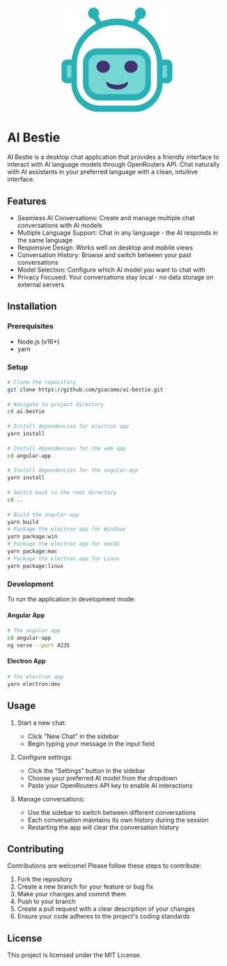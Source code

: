 <p align="center">
  <img src="public/logo.png" width="256px" alt="AI Bestie Logo"/>
</p>

# AI Bestie


AI Bestie is a desktop chat application that provides a friendly interface to interact with AI language models through OpenRouters API. Chat naturally with AI assistants in your preferred language with a clean, intuitive interface.

## Features
- Seamless AI Conversations: Create and manage multiple chat conversations with AI models
- Multiple Language Support: Chat in any language - the AI responds in the same language
- Responsive Design: Works well on desktop and mobile views
- Conversation History: Browse and switch between your past conversations
- Model Selection: Configure which AI model you want to chat with
- Privacy Focused: Your conversations stay local - no data storage on external servers

## Installation
### Prerequisites
- Node.js (v16+)
- yarn

### Setup

```bash
# Clone the repository
git clone https://github.com/giacomo/ai-bestie.git

# Navigate to project directory
cd ai-bestie

# Install dependencies for electron app
yarn install 

# Install dependencies for the web app
cd angular-app

# Install dependencies for the angular-app
yarn install 

# Switch back to the root directory
cd ..

# Build the angular-app
yarn build 
# Package the electron app for Windows
yarn package:win 
# Package the electron app for macOS
yarn package:mac
# Package the electron app for Linux
yarn package:linux
```


### Development
To run the application in development mode:

#### Angular App
```bash
# The angular app
cd angular-app
ng serve --port 4235
```

#### Electron App
```bash
# The electron app
yarn electron:dev
```


## Usage
1. Start a new chat:
    - Click "New Chat" in the sidebar
    - Begin typing your message in the input field

2. Configure settings:
   - Click the "Settings" button in the sidebar
   - Choose your preferred AI model from the dropdown
   - Paste your OpenRouters API key to enable AI interactions

3. Manage conversations:
   - Use the sidebar to switch between different conversations
   - Each conversation maintains its own history during the session
   - Restarting the app will clear the conversation history

## Contributing
Contributions are welcome! Please follow these steps to contribute:
1. Fork the repository
2. Create a new branch for your feature or bug fix
3. Make your changes and commit them
4. Push to your branch
5. Create a pull request with a clear description of your changes
6. Ensure your code adheres to the project's coding standards

## License
This project is licensed under the MIT License.
